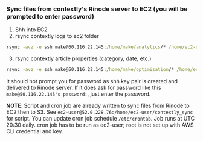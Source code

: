 ### Sync files from contextly's Rinode server to EC2 (you will be prompted to enter password)
1. Shh into EC2
2. rsync contextly logs to ec2 folder
```cmd
rsync -avz -e ssh make@50.116.22.145:/home/make/analytics/* /home/ec2-user/contextly/new/
```

3. rsync contextly article properties (category, date, etc.)
```cmd
rsync -avz -e ssh make@50.116.22.145:/home/make/optimization/* /home/ec2-user/contextly/opts/
```
It should not prompt you for password as shh key pair is created and delivered to Rinode server. If it does ask for password like this `make@50.116.22.145's password:`, just enter the password.

__NOTE__: Script and cron job are already written to sync files from Rinode to EC2 then to S3. See `ec2-user@52.0.228.76:/home/ec2-user/contextly_sync` for script. You can update cron job schedule `/etc/crontab`. Job runs at UTC 20:30 daily. cron job has to be run as ec2-user; root is not set up with AWS CLI credential and key. 



